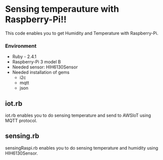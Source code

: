 # Sensing temperauture with Raspberry-Pi!!
This code enables you to get Humidity and Temperature with Raspberry-Pi.

### Environment
* Ruby - 2.4.1
* Raspberry-Pi 3 model B
* Needed sensor: HIH6130Sensor
* Needed installation of gems
  - i2c
  - mqtt
  - json

## iot.rb
iot.rb enables you to do sensing temperature and send to AWSIoT using MQTT protocol.

## sensing.rb
sensingRaspi.rb enables you to do sensing temperature and humidity using HIH6130Sensor.
